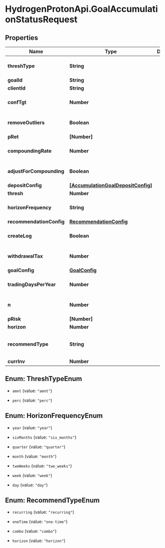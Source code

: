 # HydrogenProtonApi.GoalAccumulationStatusRequest

## Properties
Name | Type | Description | Notes
------------ | ------------- | ------------- | -------------
**threshType** | **String** |  | [optional] [default to 'perc']
**goalId** | **String** |  | [optional] 
**clientId** | **String** |  | [optional] 
**confTgt** | **Number** |  | [optional] [default to 0.9]
**removeOutliers** | **Boolean** |  | [optional] [default to true]
**pRet** | **[Number]** |  | 
**compoundingRate** | **Number** |  | [optional] [default to 0.0]
**adjustForCompounding** | **Boolean** |  | [optional] [default to false]
**depositConfig** | [**[AccumulationGoalDepositConfig]**](AccumulationGoalDepositConfig.md) |  | [optional] 
**thresh** | **Number** |  | [optional] 
**horizonFrequency** | **String** |  | [optional] [default to 'year']
**recommendationConfig** | [**RecommendationConfig**](RecommendationConfig.md) |  | [optional] 
**createLog** | **Boolean** |  | [optional] [default to false]
**withdrawalTax** | **Number** |  | [optional] [default to 0.0]
**goalConfig** | [**GoalConfig**](GoalConfig.md) |  | [optional] 
**tradingDaysPerYear** | **Number** |  | [optional] [default to 252]
**n** | **Number** |  | [optional] [default to 1000]
**pRisk** | **[Number]** |  | 
**horizon** | **Number** |  | [optional] 
**recommendType** | **String** |  | [optional] [default to 'horizon']
**currInv** | **Number** |  | [optional] 


<a name="ThreshTypeEnum"></a>
## Enum: ThreshTypeEnum


* `amnt` (value: `"amnt"`)

* `perc` (value: `"perc"`)




<a name="HorizonFrequencyEnum"></a>
## Enum: HorizonFrequencyEnum


* `year` (value: `"year"`)

* `sixMonths` (value: `"six_months"`)

* `quarter` (value: `"quarter"`)

* `month` (value: `"month"`)

* `twoWeeks` (value: `"two_weeks"`)

* `week` (value: `"week"`)

* `day` (value: `"day"`)




<a name="RecommendTypeEnum"></a>
## Enum: RecommendTypeEnum


* `recurring` (value: `"recurring"`)

* `oneTime` (value: `"one-time"`)

* `combo` (value: `"combo"`)

* `horizon` (value: `"horizon"`)




